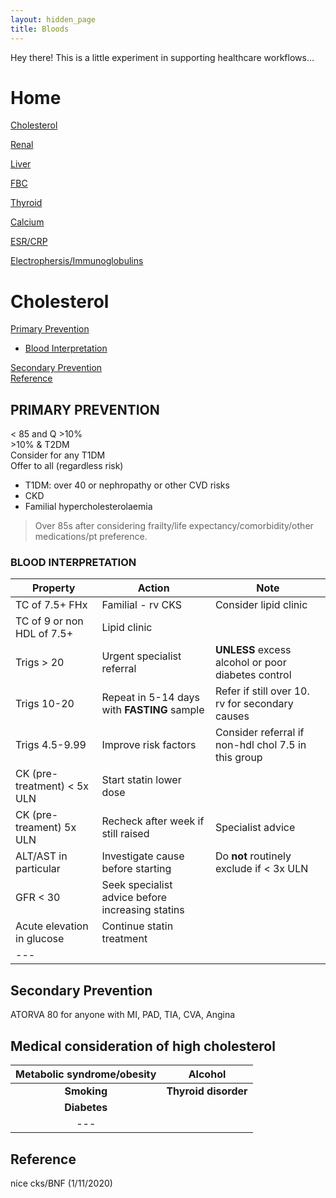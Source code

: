 ```yaml
---
layout: hidden_page
title: Bloods
---
```


<p class="message">
  Hey there! This is a little experiment in supporting healthcare workflows...
</p>

# Home

[Cholesterol](#cholesterol)

[Renal](#renal)

[Liver](#liver)

[FBC](#fbc)

[Thyroid](#thyroid)

[Calcium](#calcium)

[ESR/CRP](#esrcrp)

[Electrophersis/Immunoglobulins](#electrophersisimmunoglobulins)

# Cholesterol

[Primary Prevention](#primary-prevention)  
  * [Blood Interpretation](#blood-interpretation)  

[Secondary Prevention](#secondary-prevention)  
[Reference](#reference)

## PRIMARY PREVENTION
< 85 and Q >10%  
\>10% & T2DM  
Consider for any T1DM  
Offer to all (regardless risk)  

* T1DM: over 40 or nephropathy or other CVD risks
* CKD
* Familial hypercholesterolaemia  

>Over 85s after considering frailty/life expectancy/comorbidity/other medications/pt preference.

### BLOOD INTERPRETATION

| Property | Action | Note |
|---|---|--|
|TC of 7.5+ FHx | Familial - rv CKS| Consider lipid clinic |
|TC of 9 or non HDL of 7.5+ | Lipid clinic |
|Trigs > 20 | Urgent specialist referral | **UNLESS** excess alcohol or poor diabetes control|
|Trigs 10-20| Repeat in 5-14 days with **FASTING** sample | Refer if still over 10. rv for secondary causes |
Trigs 4.5-9.99 | Improve risk factors | Consider referral if non-hdl chol 7.5 in this group|
|CK (pre-treatment) < 5x ULN | Start statin lower dose ||
|CK (pre-treament) 5x ULN | Recheck after week if still raised | Specialist advice |
|ALT/AST in particular | Investigate cause before starting | Do **not** routinely exclude if < 3x ULN |
| GFR < 30 | Seek specialist advice before increasing statins ||
|Acute elevation in glucose | Continue statin treatment||
|---|
  
## Secondary Prevention
ATORVA 80 for anyone with MI, PAD, TIA, CVA, Angina

## Medical consideration of high cholesterol

|Metabolic syndrome/obesity| Alcohol| 
|:---:|:---:|
|**Smoking**| **Thyroid disorder**| 
|**Diabetes**||
|---|

## Reference
nice cks/BNF (1/11/2020)